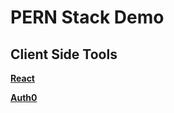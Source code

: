 # PERN Stack Demo

## Client Side Tools

**<p>[React](reactjs.org)</p>**
**<p>[Auth0](https://www.npmjs.com/package/auth0-js)</p>**
